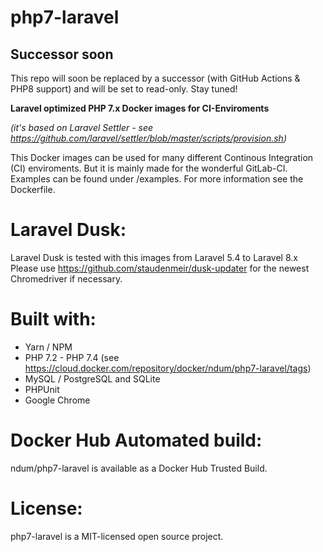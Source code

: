 # php7-laravel

## Successor soon
This repo will soon be replaced by a successor (with GitHub Actions & PHP8 support) and will be set to read-only. Stay tuned!

**Laravel optimized PHP 7.x Docker images for CI-Enviroments**

*(it's based on Laravel Settler - see https://github.com/laravel/settler/blob/master/scripts/provision.sh)*

This Docker images can be used for many different Continous Integration (CI) enviroments. 
But it is mainly made for the wonderful GitLab-CI. Examples can be found under /examples. For more information see the Dockerfile.

# Laravel Dusk:
Laravel Dusk is tested with this images from Laravel 5.4 to Laravel 8.x Please use https://github.com/staudenmeir/dusk-updater for the newest Chromedriver if necessary.

# Built with:
* Yarn / NPM
* PHP 7.2 - PHP 7.4 (see https://cloud.docker.com/repository/docker/ndum/php7-laravel/tags)
* MySQL / PostgreSQL and SQLite
* PHPUnit
* Google Chrome

# Docker Hub Automated build:
ndum/php7-laravel is available as a Docker Hub Trusted Build.

# License:
php7-laravel is a MIT-licensed open source project.

